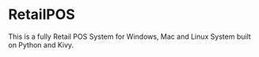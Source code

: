 # RetailPOS
This is a fully Retail POS System for Windows, Mac and Linux System built on Python and Kivy.
